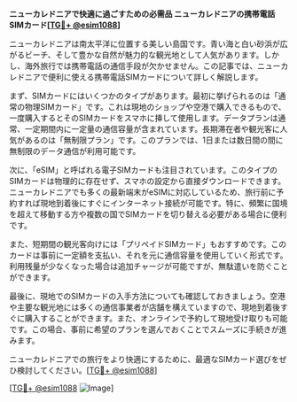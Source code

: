 **ニューカレドニアで快適に過ごすための必需品 ニューカレドニアの携帯電話SIMカード[[TG💪+ @esim1088](https://t.me/s/esim1088)]**

ニューカレドニアは南太平洋に位置する美しい島国です。青い海と白い砂浜が広がるビーチ、そして豊かな自然が魅力的な観光地として人気があります。しかし、海外旅行では携帯電話の通信手段が欠かせません。この記事では、ニューカレドニアで便利に使える携帯電話SIMカードについて詳しく解説します。

まず、SIMカードにはいくつかのタイプがあります。最初に挙げられるのは「通常の物理SIMカード」です。これは現地のショップや空港で購入できるもので、一度購入するとそのSIMカードをスマホに挿して使用します。データプランは通常、一定期間内に一定量の通信容量が含まれています。長期滞在者や観光客に人気があるのは「無制限プラン」です。このプランでは、1日または数日間の間に無制限のデータ通信が利用可能です。

次に、「eSIM」と呼ばれる電子SIMカードも注目されています。このタイプのSIMカードは物理的に存在せず、スマホの設定から直接ダウンロードできます。ニューカレドニアでも多くの最新端末がeSIMに対応しているため、旅行前に予約すれば現地到着後にすぐにインターネット接続が可能です。特に、頻繁に国境を超えて移動する方や複数の国でSIMカードを切り替える必要がある場合に便利です。

また、短期間の観光客向けには「プリペイドSIMカード」もおすすめです。このカードは事前に一定額を支払い、それを元に通信容量を使用していく形式です。利用残量が少なくなった場合は追加チャージが可能ですが、無駄遣いを防ぐことができます。

最後に、現地でのSIMカードの入手方法についても確認しておきましょう。空港や主要な観光地には多くの通信事業者が店舗を構えていますので、現地到着後すぐに購入することができます。また、オンラインで予約して現地受け取りも可能です。この場合、事前に希望のプランを選んでおくことでスムーズに手続きが進みます。

ニューカレドニアでの旅行をより快適にするために、最適なSIMカード選びをぜひ検討してください。[[TG💪+ @esim1088](https://t.me/s/esim1088)]

[[TG💪+ @esim1088](https://t.me/s/esim1088) ![Image](https://i.postimg.cc/Y0z9fWf4/image.png)]